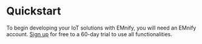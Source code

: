 # Quickstart

To begin developing your IoT solutions with EMnify, you will need an
EMnify account.
[Sign up](https://portal.emnify.com/sign/up?utm_source=dev-hub) for free to a 60-day trial to use all functionalities.
